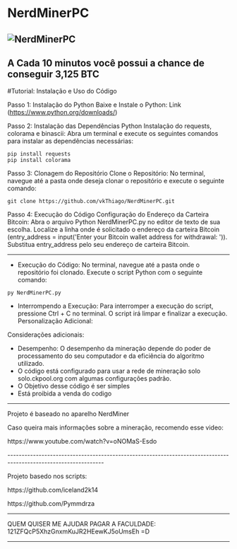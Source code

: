 # NerdMinerPC 
![NerdMinerPC](https://github.com/vkThiago/NerdMinerPC/blob/main/Pictures/NerdMiner1.gif)
-----------------------------------------------------------------------------------------------------------------
A Cada 10 minutos você possui a chance de conseguir 3,125 BTC
-----------------------------------------------------------------------------------------------------------------
#Tutorial: Instalação e Uso do Código

Passo 1: Instalação do Python
Baixe e Instale o Python: Link (https://www.python.org/downloads/)

Passo 2: Instalação das Dependências Python
Instalação do requests, colorama e binascii:
Abra um terminal e execute os seguintes comandos para instalar as dependências necessárias:
````
pip install requests
pip install colorama
````

Passo 3: Clonagem do Repositório
Clone o Repositório:
No terminal, navegue até a pasta onde deseja clonar o repositório e execute o seguinte comando:
````
git clone https://github.com/vkThiago/NerdMinerPC.git
````


Passo 4: Execução do Código
Configuração do Endereço da Carteira Bitcoin:
Abra o arquivo Python NerdMinerPC.py no editor de texto de sua escolha.
Localize a linha onde é solicitado o endereço da carteira Bitcoin (entry_address = input('Enter your Bitcoin wallet address for withdrawal: ')).
Substitua entry_address pelo seu endereço de carteira Bitcoin.

-----------------------------------------------------------------------------------------------------------------

- Execução do Código:
No terminal, navegue até a pasta onde o repositório foi clonado.
Execute o script Python com o seguinte comando:
```
py NerdMinerPC.py
```
- Interrompendo a Execução:
Para interromper a execução do script, pressione Ctrl + C no terminal. O script irá limpar e finalizar a execução.
Personalização Adicional:

Considerações adicionais:
- Desempenho: O desempenho da mineração depende do poder de processamento do seu computador e da eficiência do algoritmo utilizado. 
- O código está configurado para usar a rede de mineração solo solo.ckpool.org com algumas configurações padrão.
- O Objetivo desse código é ser simples
- Está proibida a venda do codigo

----------------------------------------------------------------------------------------------------------------
Projeto é baseado no aparelho NerdMiner

Caso queira mais informações sobre a mineração, recomendo esse video:
<p>https://www.youtube.com/watch?v=oNOMaS-Esdo</p>
----------------------------------------------------------------------------------------------------------------

Projeto basedo nos scripts:

<p> https://github.com/iceland2k14 </p>
<p>https://github.com/Pymmdrza </p>


----------------------------------------------------------------------------------------------------------------

QUEM QUISER ME AJUDAR PAGAR A FACULDADE: 121ZFQcP5XhzGnxmKuJR2HEewKJ5oUmsEh  =D

----------------------------------------------------------------------------------------------------------------
